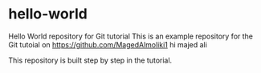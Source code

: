 # hello-world
Hello World repository for Git tutorial
This is an example repository for the Git tutoial on https://github.com/MagedAlmoliki1
hi majed ali 

This repository is built step by step in the tutorial.
